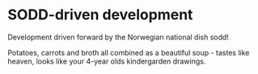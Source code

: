 # SODD-driven development

Development driven forward by the Norwegian national dish sodd!

Potatoes, carrots and broth all combined as a beautiful soup - tastes like heaven, looks like your 4-year olds kindergarden drawings.
